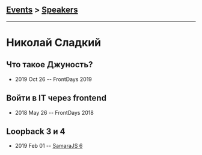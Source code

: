 ## [Events](../README.md) > [Speakers](../speakers.md)
---

# Николай Сладкий

## Что такое Джуность?
- 2019 Oct 26 -- FrontDays 2019    
## Войти в IT через frontend
- 2018 May 26 -- FrontDays 2018    
## Loopback 3 и 4
- 2019 Feb 01 -- [SamaraJS 6](https://www.youtube.com/watch?v=cAz_VeqJy78)    
